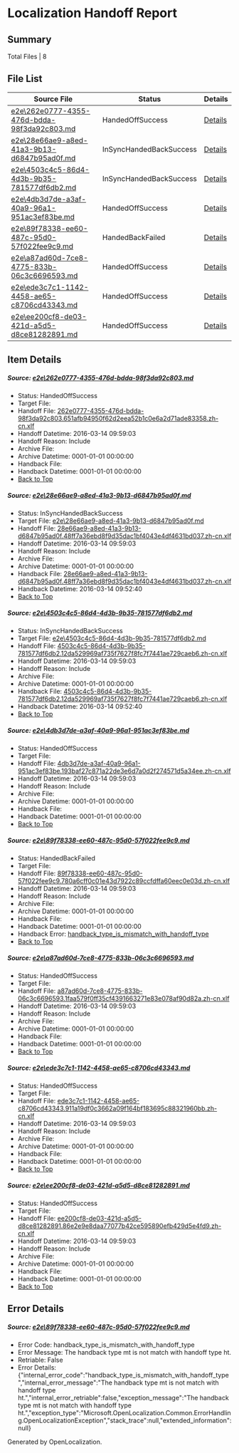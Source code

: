 # <a name='report-top'></a> Localization Handoff Report

## Summary
 Total Files | 8

## File List
 Source File | Status | Details 
 ----------- | ------ | ------- 
 [e2e\262e0777-4355-476d-bdda-98f3da92c803.md](https://github.com/OpenLocalizationTest/oltest/blob/5cace9ad51378dbedeba846750f01cdf07cffbee/e2e/262e0777-4355-476d-bdda-98f3da92c803.md) | HandedOffSuccess | [Details](#7b6b43986e1fb8af92d6a49fbe4ff0a4e7672b521)
 [e2e\28e66ae9-a8ed-41a3-9b13-d6847b95ad0f.md](https://github.com/OpenLocalizationTest/oltest/blob/a27a8fe05c0f05dcb120124cbd54e19d004bd71f/e2e/28e66ae9-a8ed-41a3-9b13-d6847b95ad0f.md) | InSyncHandedBackSuccess | [Details](#cce38c0720c34a38a8d244e24b8293e86fc0f98c2)
 [e2e\4503c4c5-86d4-4d3b-9b35-781577df6db2.md](https://github.com/OpenLocalizationTest/oltest/blob/a778a7c7b81c8bd3c43f82da275042f50339630f/e2e/4503c4c5-86d4-4d3b-9b35-781577df6db2.md) | InSyncHandedBackSuccess | [Details](#b40ef5bec0dd6731de63eb172130f9cf61abbf763)
 [e2e\4db3d7de-a3af-40a9-96a1-951ac3ef83be.md](https://github.com/OpenLocalizationTest/oltest/blob/fa33cd2bd62548ca4e49b053b91806e7ff03f695/e2e/4db3d7de-a3af-40a9-96a1-951ac3ef83be.md) | HandedOffSuccess | [Details](#fc24e257457f5bcdb1c7e8321dbb247f1d10f2ff4)
 [e2e\89f78338-ee60-487c-95d0-57f022fee9c9.md](https://github.com/OpenLocalizationTest/oltest/blob/42c03f5aa3f7c3393b3a80c5542ddadb2d8ca09a/e2e/89f78338-ee60-487c-95d0-57f022fee9c9.md) | HandedBackFailed | [Details](#7c6e8ecfa99a4dbfb8e3a3822c8fe42cebdf46576)
 [e2e\a87ad60d-7ce8-4775-833b-06c3c6696593.md](https://github.com/OpenLocalizationTest/oltest/blob/fa33cd2bd62548ca4e49b053b91806e7ff03f695/e2e/a87ad60d-7ce8-4775-833b-06c3c6696593.md) | HandedOffSuccess | [Details](#d2954e6a8b7bffb55f418b68de19d3229bcedd2c7)
 [e2e\ede3c7c1-1142-4458-ae65-c8706cd43343.md](https://github.com/OpenLocalizationTest/oltest/blob/5ac45f90e6a91467a127cc485de472d5559041c7/e2e/ede3c7c1-1142-4458-ae65-c8706cd43343.md) | HandedOffSuccess | [Details](#759b390111a142745969abef9c0f62fe4337cdc78)
 [e2e\ee200cf8-de03-421d-a5d5-d8ce81282891.md](https://github.com/OpenLocalizationTest/oltest/blob/42220360ea9ab61ccca799ff974a4537e62b7ee9/e2e/ee200cf8-de03-421d-a5d5-d8ce81282891.md) | HandedOffSuccess | [Details](#fc32b2abc73d2553b427d5596e8c2dde1edb5db59)

## Item Details
##### <a name='7b6b43986e1fb8af92d6a49fbe4ff0a4e7672b521'></a> Source: [e2e\262e0777-4355-476d-bdda-98f3da92c803.md](https://github.com/OpenLocalizationTest/oltest/blob/5cace9ad51378dbedeba846750f01cdf07cffbee/e2e/262e0777-4355-476d-bdda-98f3da92c803.md)
* Status: HandedOffSuccess
* Target File: 
* Handoff File: [262e0777-4355-476d-bdda-98f3da92c803.651afb94950f62d2eea52b1c0e6a2d71ade83358.zh-cn.xlf](https://github.com/OpenLocalizationTestOrg/olhandoff/blob/4b9d754f9cab62ab62890531da46cc47ee9c2071/ol-handoff/OpenLocalizationTestOrg/oltest.zh-cn/yuwzho/262e0777-4355-476d-bdda-98f3da92c803.651afb94950f62d2eea52b1c0e6a2d71ade83358.zh-cn.xlf)
* Handoff Datetime: 2016-03-14 09:59:03
* Handoff Reason: Include
* Archive File: 
* Archive Datetime: 0001-01-01 00:00:00
* Handback File: 
* Handback Datetime: 0001-01-01 00:00:00
* [Back to Top](#report-top)

##### <a name='cce38c0720c34a38a8d244e24b8293e86fc0f98c2'></a> Source: [e2e\28e66ae9-a8ed-41a3-9b13-d6847b95ad0f.md](https://github.com/OpenLocalizationTest/oltest/blob/a27a8fe05c0f05dcb120124cbd54e19d004bd71f/e2e/28e66ae9-a8ed-41a3-9b13-d6847b95ad0f.md)
* Status: InSyncHandedBackSuccess
* Target File: [e2e\28e66ae9-a8ed-41a3-9b13-d6847b95ad0f.md](https://github.com/OpenLocalizationTestOrg/oltest.zh-cn/blob/a851053be8d812f0d9b368b2e76da3d95057812c/e2e/28e66ae9-a8ed-41a3-9b13-d6847b95ad0f.md)
* Handoff File: [28e66ae9-a8ed-41a3-9b13-d6847b95ad0f.48ff7a36ebd8f9d35dac1bf4043e4df4631bd037.zh-cn.xlf](https://github.com/OpenLocalizationTestOrg/olhandoff/blob/4b9d754f9cab62ab62890531da46cc47ee9c2071/ol-handoff/OpenLocalizationTestOrg/oltest.zh-cn/yuwzho/28e66ae9-a8ed-41a3-9b13-d6847b95ad0f.48ff7a36ebd8f9d35dac1bf4043e4df4631bd037.zh-cn.xlf)
* Handoff Datetime: 2016-03-14 09:59:03
* Handoff Reason: Include
* Archive File: 
* Archive Datetime: 0001-01-01 00:00:00
* Handback File: [28e66ae9-a8ed-41a3-9b13-d6847b95ad0f.48ff7a36ebd8f9d35dac1bf4043e4df4631bd037.zh-cn.xlf](https://github.com/OpenLocalizationTestOrg/olhandback/blob/a63831595c181717cd409c4baa8de8cc238e9247/ol-handback/OpenLocalizationTestOrg/oltest.zh-cn/yuwzho/mt/28e66ae9-a8ed-41a3-9b13-d6847b95ad0f.48ff7a36ebd8f9d35dac1bf4043e4df4631bd037.zh-cn.xlf)
* Handback Datetime: 2016-03-14 09:52:40
* [Back to Top](#report-top)

##### <a name='b40ef5bec0dd6731de63eb172130f9cf61abbf763'></a> Source: [e2e\4503c4c5-86d4-4d3b-9b35-781577df6db2.md](https://github.com/OpenLocalizationTest/oltest/blob/a778a7c7b81c8bd3c43f82da275042f50339630f/e2e/4503c4c5-86d4-4d3b-9b35-781577df6db2.md)
* Status: InSyncHandedBackSuccess
* Target File: [e2e\4503c4c5-86d4-4d3b-9b35-781577df6db2.md](https://github.com/OpenLocalizationTestOrg/oltest.zh-cn/blob/a851053be8d812f0d9b368b2e76da3d95057812c/e2e/4503c4c5-86d4-4d3b-9b35-781577df6db2.md)
* Handoff File: [4503c4c5-86d4-4d3b-9b35-781577df6db2.12da529969af735f7627f8fc7f7441ae729caeb6.zh-cn.xlf](https://github.com/OpenLocalizationTestOrg/olhandoff/blob/4b9d754f9cab62ab62890531da46cc47ee9c2071/ol-handoff/OpenLocalizationTestOrg/oltest.zh-cn/yuwzho/4503c4c5-86d4-4d3b-9b35-781577df6db2.12da529969af735f7627f8fc7f7441ae729caeb6.zh-cn.xlf)
* Handoff Datetime: 2016-03-14 09:59:03
* Handoff Reason: Include
* Archive File: 
* Archive Datetime: 0001-01-01 00:00:00
* Handback File: [4503c4c5-86d4-4d3b-9b35-781577df6db2.12da529969af735f7627f8fc7f7441ae729caeb6.zh-cn.xlf](https://github.com/OpenLocalizationTestOrg/olhandback/blob/a63831595c181717cd409c4baa8de8cc238e9247/ol-handback/OpenLocalizationTestOrg/oltest.zh-cn/yuwzho/mt/4503c4c5-86d4-4d3b-9b35-781577df6db2.12da529969af735f7627f8fc7f7441ae729caeb6.zh-cn.xlf)
* Handback Datetime: 2016-03-14 09:52:40
* [Back to Top](#report-top)

##### <a name='fc24e257457f5bcdb1c7e8321dbb247f1d10f2ff4'></a> Source: [e2e\4db3d7de-a3af-40a9-96a1-951ac3ef83be.md](https://github.com/OpenLocalizationTest/oltest/blob/fa33cd2bd62548ca4e49b053b91806e7ff03f695/e2e/4db3d7de-a3af-40a9-96a1-951ac3ef83be.md)
* Status: HandedOffSuccess
* Target File: 
* Handoff File: [4db3d7de-a3af-40a9-96a1-951ac3ef83be.193baf27c871a22de3e6d7a0d2f274571d5a34ee.zh-cn.xlf](https://github.com/OpenLocalizationTestOrg/olhandoff/blob/4b9d754f9cab62ab62890531da46cc47ee9c2071/ol-handoff/OpenLocalizationTestOrg/oltest.zh-cn/yuwzho/4db3d7de-a3af-40a9-96a1-951ac3ef83be.193baf27c871a22de3e6d7a0d2f274571d5a34ee.zh-cn.xlf)
* Handoff Datetime: 2016-03-14 09:59:03
* Handoff Reason: Include
* Archive File: 
* Archive Datetime: 0001-01-01 00:00:00
* Handback File: 
* Handback Datetime: 0001-01-01 00:00:00
* [Back to Top](#report-top)

##### <a name='7c6e8ecfa99a4dbfb8e3a3822c8fe42cebdf46576'></a> Source: [e2e\89f78338-ee60-487c-95d0-57f022fee9c9.md](https://github.com/OpenLocalizationTest/oltest/blob/42c03f5aa3f7c3393b3a80c5542ddadb2d8ca09a/e2e/89f78338-ee60-487c-95d0-57f022fee9c9.md)
* Status: HandedBackFailed
* Target File: 
* Handoff File: [89f78338-ee60-487c-95d0-57f022fee9c9.780a6cff0c01e43d7922c89ccfdffa60eec0e03d.zh-cn.xlf](https://github.com/OpenLocalizationTestOrg/olhandoff/blob/4b9d754f9cab62ab62890531da46cc47ee9c2071/ol-handoff/OpenLocalizationTestOrg/oltest.zh-cn/yuwzho/89f78338-ee60-487c-95d0-57f022fee9c9.780a6cff0c01e43d7922c89ccfdffa60eec0e03d.zh-cn.xlf)
* Handoff Datetime: 2016-03-14 09:59:03
* Handoff Reason: Include
* Archive File: 
* Archive Datetime: 0001-01-01 00:00:00
* Handback File: 
* Handback Datetime: 0001-01-01 00:00:00
* Handback Error: [handback_type_is_mismatch_with_handoff_type](#7c6e8ecfa99a4dbfb8e3a3822c8fe42cebdf46576handback_type_is_mismatch_with_handoff_type)
* [Back to Top](#report-top)

##### <a name='d2954e6a8b7bffb55f418b68de19d3229bcedd2c7'></a> Source: [e2e\a87ad60d-7ce8-4775-833b-06c3c6696593.md](https://github.com/OpenLocalizationTest/oltest/blob/fa33cd2bd62548ca4e49b053b91806e7ff03f695/e2e/a87ad60d-7ce8-4775-833b-06c3c6696593.md)
* Status: HandedOffSuccess
* Target File: 
* Handoff File: [a87ad60d-7ce8-4775-833b-06c3c6696593.1faa579f0ff35cf4391663271e83e078af90d82a.zh-cn.xlf](https://github.com/OpenLocalizationTestOrg/olhandoff/blob/4b9d754f9cab62ab62890531da46cc47ee9c2071/ol-handoff/OpenLocalizationTestOrg/oltest.zh-cn/yuwzho/a87ad60d-7ce8-4775-833b-06c3c6696593.1faa579f0ff35cf4391663271e83e078af90d82a.zh-cn.xlf)
* Handoff Datetime: 2016-03-14 09:59:03
* Handoff Reason: Include
* Archive File: 
* Archive Datetime: 0001-01-01 00:00:00
* Handback File: 
* Handback Datetime: 0001-01-01 00:00:00
* [Back to Top](#report-top)

##### <a name='759b390111a142745969abef9c0f62fe4337cdc78'></a> Source: [e2e\ede3c7c1-1142-4458-ae65-c8706cd43343.md](https://github.com/OpenLocalizationTest/oltest/blob/5ac45f90e6a91467a127cc485de472d5559041c7/e2e/ede3c7c1-1142-4458-ae65-c8706cd43343.md)
* Status: HandedOffSuccess
* Target File: 
* Handoff File: [ede3c7c1-1142-4458-ae65-c8706cd43343.911a19df0c3662a09f164bf183695c88321960bb.zh-cn.xlf](https://github.com/OpenLocalizationTestOrg/olhandoff/blob/4b9d754f9cab62ab62890531da46cc47ee9c2071/ol-handoff/OpenLocalizationTestOrg/oltest.zh-cn/yuwzho/ede3c7c1-1142-4458-ae65-c8706cd43343.911a19df0c3662a09f164bf183695c88321960bb.zh-cn.xlf)
* Handoff Datetime: 2016-03-14 09:59:03
* Handoff Reason: Include
* Archive File: 
* Archive Datetime: 0001-01-01 00:00:00
* Handback File: 
* Handback Datetime: 0001-01-01 00:00:00
* [Back to Top](#report-top)

##### <a name='fc32b2abc73d2553b427d5596e8c2dde1edb5db59'></a> Source: [e2e\ee200cf8-de03-421d-a5d5-d8ce81282891.md](https://github.com/OpenLocalizationTest/oltest/blob/42220360ea9ab61ccca799ff974a4537e62b7ee9/e2e/ee200cf8-de03-421d-a5d5-d8ce81282891.md)
* Status: HandedOffSuccess
* Target File: 
* Handoff File: [ee200cf8-de03-421d-a5d5-d8ce81282891.86e2e9e8daa77077b42ce595890efb429d5e4fd9.zh-cn.xlf](https://github.com/OpenLocalizationTestOrg/olhandoff/blob/4b9d754f9cab62ab62890531da46cc47ee9c2071/ol-handoff/OpenLocalizationTestOrg/oltest.zh-cn/yuwzho/ee200cf8-de03-421d-a5d5-d8ce81282891.86e2e9e8daa77077b42ce595890efb429d5e4fd9.zh-cn.xlf)
* Handoff Datetime: 2016-03-14 09:59:03
* Handoff Reason: Include
* Archive File: 
* Archive Datetime: 0001-01-01 00:00:00
* Handback File: 
* Handback Datetime: 0001-01-01 00:00:00
* [Back to Top](#report-top)


## Error Details
##### <a name='7c6e8ecfa99a4dbfb8e3a3822c8fe42cebdf46576handback_type_is_mismatch_with_handoff_type'></a> Source: [e2e\89f78338-ee60-487c-95d0-57f022fee9c9.md](#7c6e8ecfa99a4dbfb8e3a3822c8fe42cebdf46576)
* Error Code: handback_type_is_mismatch_with_handoff_type
* Error Message: The handback type mt is not match with handoff type ht.
* Retriable: False
* Error Details: {"internal_error_code":"handback_type_is_mismatch_with_handoff_type","internal_error_message":"The handback type mt is not match with handoff type ht.","internal_error_retriable":false,"exception_message":"The handback type mt is not match with handoff type ht.","exception_type":"Microsoft.OpenLocalization.Common.ErrorHandling.OpenLocalizationException","stack_trace":null,"extended_information":null}


Generated by OpenLocalization.
